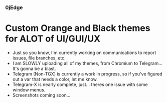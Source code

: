### 0jEdge
# Custom Orange and Black themes for ALOT of UI/GUI/UX
* Just so you know, I'm currently working on communications to report issues, file branches, etc.
* I am SLOWLY uploading all of my themes, from Chromium to Telegram... It's gonna be a blast. 
* Telegram (Non-TGX) is currently a work in progress, so if you've figured out a var that needs a color, let me know.
* Telegram-X is nearly complete, just... theres one issue with some window menus.
* Screenshots coming soon...
